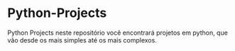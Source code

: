 # Python-Projects
Python Projects  neste repositório você encontrará projetos em python, que vão desde os mais simples até os mais complexos.
